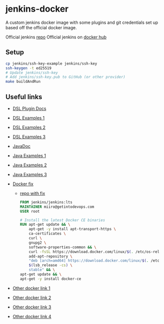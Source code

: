 # jenkins-docker

A custom jenkins docker image with some plugins and git credentials set up based off the official docker image.

Official jenkins [repo](https://github.com/jenkinsci/docker)
Official jenkins on [docker hub](https://hub.docker.com/r/jenkins/jenkins)

## Setup

```bash
cp jenkins/ssh-key-example jenkins/ssh-key
ssh-keygen -t ed25519
# Update jenkins/ssh-key
# Add jenkins/ssh-key.pub to GitHub (or other provider)
make buildAndRun
```

## Useful links

- [DSL Plugin Docs](https://jenkinsci.github.io/job-dsl-plugin/#)
- [DSL Examples 1](https://dev.astrotech.io/jenkins/job-dsl/examples.html)
- [DSL Examples 2](https://amlanscloud.com/jenkinssample/)
- [DSL Examples 3](https://support.cloudbees.com/hc/en-us/articles/115003908372-Main-differences-between-Freestyle-Scripted-Pipeline-Job-Declarative-Pipeline-Job)
- [JavaDoc](https://javadoc.jenkins.io)
- [Java Examples 1](http://tdongsi.github.io/blog/2017/12/30/groovy-hook-script-and-jenkins-configuration-as-code/)
- [Java Examples 2](https://github.com/hayderimran7/useful-jenkins-groovy-init-scripts)
- [Java Examples 3](https://www.javatips.net/api/hudson.model.freestyleproject)
- [Docker fix](https://tutorials.releaseworksacademy.com/learn/the-simple-way-to-run-docker-in-docker-for-ci)

  - [repo with fix](https://github.com/releaseworks/jenkins-withdocker)

    ```Dockerfile
    FROM jenkins/jenkins:lts
    MAINTAINER miiro@getintodevops.com
    USER root

    # Install the latest Docker CE binaries
    RUN apt-get update && \
        apt-get -y install apt-transport-https \
        ca-certificates \
        curl \
        gnupg2 \
        software-properties-common && \
        curl -fsSL https://download.docker.com/linux/$(. /etc/os-release; echo "$ID")/gpg > /tmp/dkey; apt-key add /tmp/dkey && \
        add-apt-repository \
        "deb [arch=amd64] https://download.docker.com/linux/$(. /etc/os-release; echo "$ID") \
        $(lsb_release -cs) \
        stable" && \
    apt-get update && \
    apt-get -y install docker-ce
    ```

- [Other docker link 1](https://www.jenkins.io/doc/book/installing/docker/#installing-docker)
- [Other docker link 2](https://www.docker.com/blog/docker-can-now-run-within-docker/)
- [Other docker link 3](http://jpetazzo.github.io/2015/09/03/do-not-use-docker-in-docker-for-ci/)
- [Other docker link 4](http://blog.teracy.com/2017/09/11/how-to-use-docker-in-docker-dind-and-docker-outside-of-docker-dood-for-local-ci-testing/)
